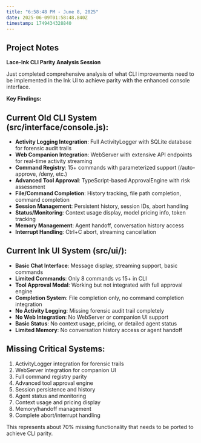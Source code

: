 ```yaml
---
title: "6:58:48 PM - June 8, 2025"
date: 2025-06-09T01:58:48.840Z
timestamp: 1749434328840
---
```


## Project Notes

**Lace-Ink CLI Parity Analysis Session**

Just completed comprehensive analysis of what CLI improvements need to be implemented in the Ink UI to achieve parity with the enhanced console interface.

**Key Findings:**

## Current Old CLI System (src/interface/console.js):
- **Activity Logging Integration**: Full ActivityLogger with SQLite database for forensic audit trails
- **Web Companion Integration**: WebServer with extensive API endpoints for real-time activity streaming
- **Command Registry**: 15+ commands with parameterized support (/auto-approve, /deny, etc.)
- **Advanced Tool Approval**: TypeScript-based ApprovalEngine with risk assessment
- **File/Command Completion**: History tracking, file path completion, command completion
- **Session Management**: Persistent history, session IDs, abort handling
- **Status/Monitoring**: Context usage display, model pricing info, token tracking
- **Memory Management**: Agent handoff, conversation history access
- **Interrupt Handling**: Ctrl+C abort, streaming cancellation

## Current Ink UI System (src/ui/):
- **Basic Chat Interface**: Message display, streaming support, basic commands
- **Limited Commands**: Only 8 commands vs 15+ in CLI
- **Tool Approval Modal**: Working but not integrated with full approval engine
- **Completion System**: File completion only, no command completion integration
- **No Activity Logging**: Missing forensic audit trail completely
- **No Web Integration**: No WebServer or companion UI support
- **Basic Status**: No context usage, pricing, or detailed agent status
- **Limited Memory**: No conversation history access or agent handoff

## Missing Critical Systems:
1. ActivityLogger integration for forensic trails
2. WebServer integration for companion UI
3. Full command registry parity
4. Advanced tool approval engine
5. Session persistence and history
6. Agent status and monitoring
7. Context usage and pricing display
8. Memory/handoff management
9. Complete abort/interrupt handling

This represents about 70% missing functionality that needs to be ported to achieve CLI parity.
